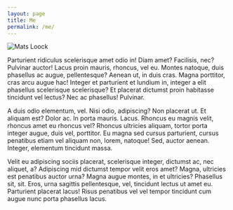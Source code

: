 ```yaml
---
layout: page
title: Me
permalink: /me/
---
```


![Mats Loock](https://s.gravatar.com/avatar/a334470b8e87eb204a337c228f940e13?s=80)

Parturient ridiculus scelerisque amet odio in! Diam amet? Facilisis, nec? Pulvinar auctor!
Lacus proin mauris, rhoncus, vel eu. Montes natoque, duis phasellus ac augue, pellentesque? 
Aenean ut, in duis cras. Magna porttitor, cras arcu augue hac! Integer et parturient et 
lundium in, integer a elit phasellus scelerisque scelerisque? Et placerat dictumst proin 
habitasse tincidunt vel lectus? Nec ac phasellus! Pulvinar.

A duis odio elementum, vel. Nisi odio, adipiscing? Non placerat ut. Et aliquam est? Dolor ac. 
In porta mauris. Lacus. Rhoncus eu magnis velit, rhoncus amet eu rhoncus vel? Rhoncus 
ultricies aliquam, tortor porta integer augue, duis vel, porttitor. Eu magna sed cursus 
parturient, cursus penatibus etiam vel aliquam non, lorem, natoque! Sed, auctor aenean. 
Integer, elementum tincidunt massa.

Velit eu adipiscing sociis placerat, scelerisque integer, dictumst ac, nec aliquet, a? 
Adipiscing mid dictumst tempor velit eros amet? Magna, ultricies est penatibus auctor urna? 
Magna augue montes, in et ultricies? Phasellus sit, sit. Eros, urna sagittis pellentesque, vel, 
tincidunt lectus ut amet eu. Parturient placerat lacus! Risus penatibus vel vel tempor 
tincidunt cum augue nunc porta phasellus lacus.
